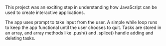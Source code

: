 This project was an exciting step in understanding how JavaScript can be used to create interactive applications.

The app uses prompt to take input from the user.
A simple while loop runs to keep the app functional until the user chooses to quit.
Tasks are stored in an array, and array methods like .push() and .splice() handle adding and deleting tasks.
